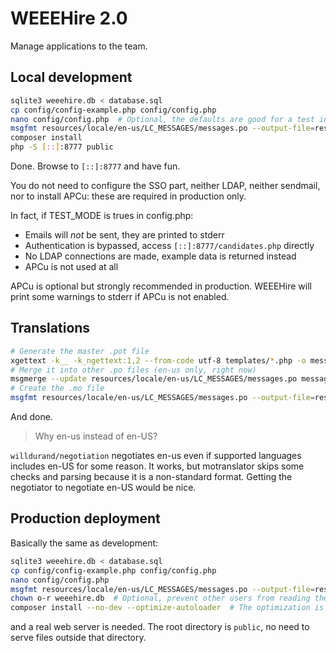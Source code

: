 # WEEEHire 2.0

Manage applications to the team.

## Local development

```bash
sqlite3 weeehire.db < database.sql
cp config/config-example.php config/config.php
nano config/config.php  # Optional, the defaults are good for a test instance but not for production
msgfmt resources/locale/en-us/LC_MESSAGES/messages.po --output-file=resources/locale/en-us/LC_MESSAGES/messages.mo
composer install
php -S [::]:8777 public
```

Done. Browse to `[::]:8777` and have fun.

You do not need to configure the SSO part, neither LDAP, neither sendmail, nor to install APCu: these are required in production only.

In fact, if TEST_MODE is trues in config.php:

- Emails will *not* be sent, they are printed to stderr
- Authentication is bypassed, access `[::]:8777/candidates.php` directly
- No LDAP connections are made, example data is returned instead
- APCu is not used at all

APCu is optional but strongly recommended in production.
WEEEHire will print some warnings to stderr if APCu is not enabled.

## Translations

```bash
# Generate the master .pot file
xgettext -k__ -k_ngettext:1,2 --from-code utf-8 templates/*.php -o messages.pot
# Merge it into other .po files (en-us only, right now)
msgmerge --update resources/locale/en-us/LC_MESSAGES/messages.po messages.pot
# Create the .mo file
msgfmt resources/locale/en-us/LC_MESSAGES/messages.po --output-file=resources/locale/en-us/LC_MESSAGES/messages.mo
```

And done.

> Why en-us instead of en-US?

`willdurand/negotiation` negotiates en-us even if supported languages includes en-US for some reason.
It works, but motranslator skips some checks and parsing because it is a non-standard format.
Getting the negotiator to negotiate en-US would be nice.

## Production deployment

Basically the same as development:

```bash
sqlite3 weeehire.db < database.sql
cp config/config-example.php config/config.php
nano config/config.php
msgfmt resources/locale/en-us/LC_MESSAGES/messages.po --output-file=resources/locale/en-us/LC_MESSAGES/messages.mo
chown o-r weeehire.db  # Optional, prevent other users from reading the database
composer install --no-dev --optimize-autoloader  # The optimization is not required but a nice touch
```

and a real web server is needed. The root directory is `public`, no need to serve files outside that directory.
